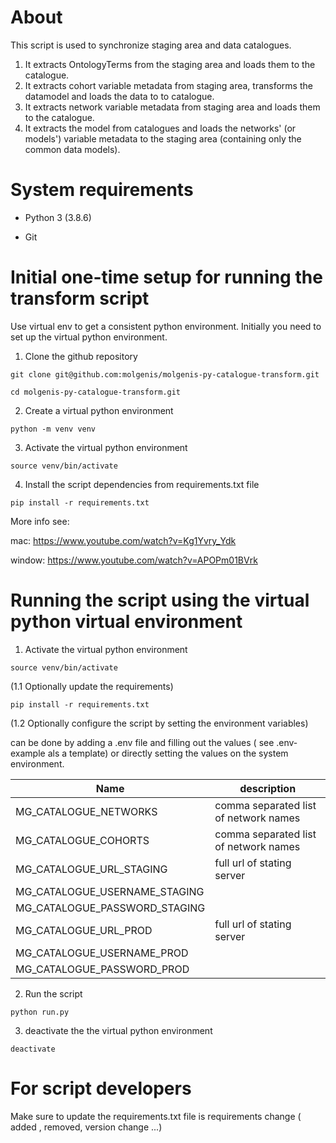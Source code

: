 # About
This script is used to synchronize staging area and data catalogues. 
1. It extracts OntologyTerms from the staging area and loads them to the catalogue. 
2. It extracts cohort variable metadata from staging area, transforms the datamodel and loads the data to
to catalogue.
3. It extracts network variable metadata from staging area and loads them to the catalogue.
4. It extracts the model from catalogues and loads the networks' (or models') variable metadata to the staging 
area (containing only the common data models).

# System requirements
- Python 3 (3.8.6)

- Git

# Initial one-time setup for running the transform script

Use virtual env to get a consistent python environment.
Initially you need to set up the virtual python environment.

1. Clone the github repository

`git clone git@github.com:molgenis/molgenis-py-catalogue-transform.git`

`cd molgenis-py-catalogue-transform.git`

2. Create a virtual python environment

`python -m venv venv` 

3. Activate the virtual python environment

`source venv/bin/activate`

4. Install the script dependencies from requirements.txt file

`pip install -r requirements.txt`

More info see:

mac: https://www.youtube.com/watch?v=Kg1Yvry_Ydk

window: https://www.youtube.com/watch?v=APOPm01BVrk

# Running the script using the virtual python virtual environment
1. Activate the virtual python environment

`source venv/bin/activate`

(1.1 Optionally update the requirements)

`pip install -r requirements.txt`

(1.2 Optionally configure the script by setting the environment variables)

can be done by adding a .env file and filling out the values ( see .env-example als a template)
or directly setting the values on the system environment.
 
| Name        | description  |
| ------------- | ------------- |
| MG_CATALOGUE_NETWORKS | comma separated list of network names|
| MG_CATALOGUE_COHORTS | comma separated list of network names |
| MG_CATALOGUE_URL_STAGING| full url of stating server|
| MG_CATALOGUE_USERNAME_STAGING|  |
| MG_CATALOGUE_PASSWORD_STAGING| |
| MG_CATALOGUE_URL_PROD| full url of stating server |
| MG_CATALOGUE_USERNAME_PROD| |
| MG_CATALOGUE_PASSWORD_PROD| |

2. Run the script

`python run.py`

3. deactivate the the virtual python environment

`deactivate`

# For script developers
Make sure to update the requirements.txt file is requirements change ( added , removed, version change ...)



